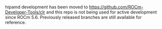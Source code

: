 hipamd development has been moved to https://github.com/ROCm-Developer-Tools/clr and this repo is not being used for active development since ROCm 5.6. Previously released branches are still available for reference.
